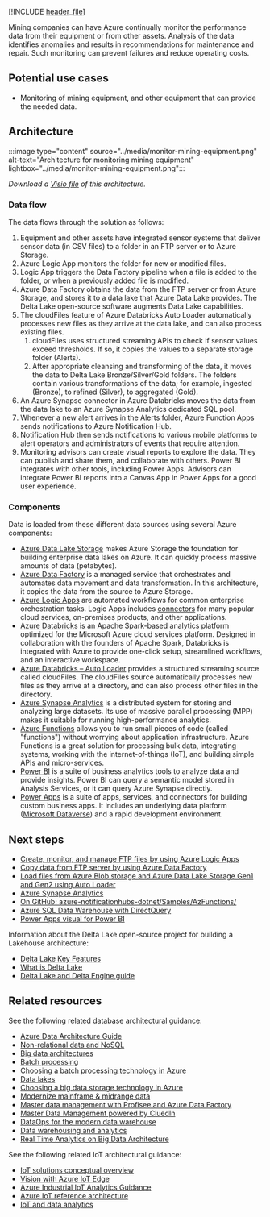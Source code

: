 [!INCLUDE [header_file](../../../includes/sol-idea-header.md)]

Mining companies can have Azure continually monitor the performance data from their equipment or from other assets. Analysis of the data identifies anomalies and results in recommendations for maintenance and repair. Such monitoring can prevent failures and reduce operating costs.

## Potential use cases

- Monitoring of mining equipment, and other equipment that can provide the needed data.

## Architecture

:::image type="content" source="../media/monitor-mining-equipment.png" alt-text="Architecture for monitoring mining equipment" lightbox="../media/monitor-mining-equipment.png":::

*Download a [Visio file](https://arch-center.azureedge.net/US-1816419-PR-2777-monitor-mining-equipment.vsdx) of this architecture.*

### Data flow

The data flows through the solution as follows:

1. Equipment and other assets have integrated sensor systems that deliver sensor data (in CSV files) to a folder in an FTP server or to Azure Storage.
1. Azure Logic App monitors the folder for new or modified files.
1. Logic App triggers the Data Factory pipeline when a file is added to the folder, or when a previously added file is modified.
1. Azure Data Factory obtains the data from the FTP server or from Azure Storage, and stores it to a data lake that Azure Data Lake provides. The Delta Lake open-source software augments Data Lake capabilities.
1. The cloudFiles feature of Azure Databricks Auto Loader automatically processes new files as they arrive at the data lake, and can also process existing files.
   1. cloudFiles uses structured streaming APIs to check if sensor values exceed thresholds. If so, it copies the values to a separate storage folder (Alerts).
   1. After appropriate cleansing and transforming of the data, it moves the data to Delta Lake Bronze/Silver/Gold folders. The folders contain various transformations of the data; for example, ingested (Bronze), to refined (Silver), to aggregated (Gold).
1. An Azure Synapse connector in Azure Databricks moves the data from the data lake to an Azure Synapse Analytics dedicated SQL pool.
1. Whenever a new alert arrives in the Alerts folder, Azure Function Apps sends notifications to Azure Notification Hub.
1. Notification Hub then sends notifications to various mobile platforms to alert operators and administrators of events that require attention.
1. Monitoring advisors can create visual reports to explore the data. They can publish and share them, and collaborate with others. Power BI integrates with other tools, including Power Apps. Advisors can integrate Power BI reports into a Canvas App in Power Apps for a good user experience.

### Components

Data is loaded from these different data sources using several Azure components:

- [Azure Data Lake Storage](https://azure.microsoft.com/services/storage/data-lake-storage/) makes Azure Storage the foundation for building enterprise data lakes on Azure. It can quickly process massive amounts of data (petabytes).
- [Azure Data Factory](https://azure.microsoft.com/services/data-factory/) is a managed service that orchestrates and automates data movement and data transformation. In this architecture, it copies the data from the source to Azure Storage.
- [Azure Logic Apps](https://azure.microsoft.com/services/logic-apps/) are automated workflows for common enterprise orchestration tasks. Logic Apps includes [connectors](/connectors/) for many popular cloud services, on-premises products, and other applications.
- [Azure Databricks](https://azure.microsoft.com/services/databricks/) is an Apache Spark-based analytics platform optimized for the Microsoft Azure cloud services platform. Designed in collaboration with the founders of Apache Spark, Databricks is integrated with Azure to provide one-click setup, streamlined workflows, and an interactive workspace.
- [Azure Databricks – Auto Loader](/azure/databricks/spark/latest/structured-streaming/auto-loader) provides a structured streaming source called cloudFiles. The cloudFiles source automatically processes new files as they arrive at a directory, and can also process other files in the directory.
- [Azure Synapse Analytics](https://azure.microsoft.com/services/synapse-analytics/) is a distributed system for storing and analyzing large datasets. Its use of massive parallel processing (MPP) makes it suitable for running high-performance analytics.
- [Azure Functions](https://azure.microsoft.com/services/functions/) allows you to run small pieces of code (called "functions") without worrying about application infrastructure. Azure Functions is a great solution for processing bulk data, integrating systems, working with the internet-of-things (IoT), and building simple APIs and micro-services.
- [Power BI](/power-bi/) is a suite of business analytics tools to analyze data and provide insights. Power BI can query a semantic model stored in Analysis Services, or it can query Azure Synapse directly.
- [Power Apps](/powerapps/powerapps-overview) is a suite of apps, services, and connectors for building custom business apps. It includes an underlying data platform ([Microsoft Dataverse](/powerapps/maker/data-platform/data-platform-intro)) and a rapid development environment.

## Next steps

- [Create, monitor, and manage FTP files by using Azure Logic Apps](/azure/connectors/connectors-create-api-ftp)
- [Copy data from FTP server by using Azure Data Factory](/azure/data-factory/connector-ftp)
- [Load files from Azure Blob storage and Azure Data Lake Storage Gen1 and Gen2 using Auto Loader](/azure/databricks/spark/latest/structured-streaming/auto-loader)
- [Azure Synapse Analytics](/azure/databricks/data/data-sources/azure/synapse-analytics)
- [On GitHub: azure-notificationhubs-dotnet/Samples/AzFunctions/
](https://github.com/Azure/azure-notificationhubs-dotnet/tree/main/Samples/AzFunctions)
- [Azure SQL Data Warehouse with DirectQuery](/power-bi/connect-data/service-azure-sql-data-warehouse-with-direct-connect)
- [Power Apps visual for Power BI](/powerapps/maker/canvas-apps/powerapps-custom-visual)

Information about the Delta Lake open-source project for building a Lakehouse architecture:

- [Delta Lake Key Features](https://delta.io/)
- [What is Delta Lake](/azure/synapse-analytics/spark/apache-spark-what-is-delta-lake)
- [Delta Lake and Delta Engine guide](/azure/databricks/delta/)

## Related resources

See the following related database architectural guidance:

- [Azure Data Architecture Guide](../../data-guide/index.md)
- [Non-relational data and NoSQL](../../data-guide/big-data/non-relational-data-content.yml)
- [Big data architectures](../../data-guide/big-data/index.md)
- [Batch processing](../../data-guide/big-data/batch-processing.md)
- [Choosing a batch processing technology in Azure](../../data-guide/technology-choices/batch-processing.md)
- [Data lakes](../../data-guide/scenarios/data-lake.md)
- [Choosing a big data storage technology in Azure](../../data-guide/technology-choices/data-storage.md)
- [Modernize mainframe & midrange data](../../reference-architectures/migration/modernize-mainframe-data-to-azure.yml)
- [Master data management with Profisee and Azure Data Factory](../../reference-architectures/data/profisee-master-data-management-data-factory.yml)
- [Master Data Management powered by CluedIn](../../reference-architectures/data/cluedin.yml)
- [DataOps for the modern data warehouse](../../example-scenario/data-warehouse/dataops-mdw.yml)
- [Data warehousing and analytics](../../example-scenario/data/data-warehouse.yml)
- [Real Time Analytics on Big Data Architecture](./real-time-analytics.yml)

See the following related IoT architectural guidance:

- [IoT solutions conceptual overview](../../example-scenario/data/big-data-with-iot.yml)
- [Vision with Azure IoT Edge](../../guide/iot-edge-vision/index.md)
- [Azure Industrial IoT Analytics Guidance](../../guide/iiot-guidance/iiot-architecture.md)
- [Azure IoT reference architecture](../../reference-architectures/iot.yml)
- [IoT and data analytics](../../example-scenario/data/big-data-with-iot.yml)
